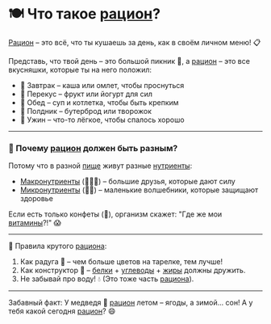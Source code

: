 # 🍽️ Что такое [рацион](/home/takoo/2025_kidbook/WORK/health/nutrition/ration.md)?

[Рацион](/home/takoo/2025_kidbook/WORK/health/nutrition/ration.md) – это всё, что ты кушаешь за день, как в своём личном меню! 📋

Представь, что твой день – это большой пикник 🧺, а [рацион](/home/takoo/2025_kidbook/WORK/health/nutrition/ration.md) – это все вкусняшки, которые ты на него положил:
- 🥣 Завтрак – каша или омлет, чтобы проснуться
- 🍎 Перекус – фрукт или йогурт для сил
- 🍲 Обед – суп и котлетка, чтобы быть крепким
- 🥪 Полдник – бутерброд или творожок
- 🍛 Ужин – что-то лёгкое, чтобы спалось хорошо

---

### 🌟 Почему [рацион](/home/takoo/2025_kidbook/WORK/health/nutrition/ration.md) должен быть разным?
Потому что в разной [пище](/home/takoo/2025_kidbook/WORK/health/nutrition/food.md) живут разные [нутриенты](/home/takoo/2025_kidbook/WORK/health/nutrition/nutrient.md):
- [Макронутриенты](/home/takoo/2025_kidbook/WORK/health/nutrition/macronutrients.md) (🍗🥑🍞) – большие друзья, которые дают силу
- [Микронутриенты](/home/takoo/2025_kidbook/WORK/health/nutrition/micronutients.md) (🍓🥦) – маленькие волшебники, которые защищают здоровье

Если есть только конфеты (🍬), организм скажет: "Где же мои [витамины](/home/takoo/2025_kidbook/WORK/health/nutrition/vitamins.md)?!" 😱

---

📌 Правила крутого [рациона](/home/takoo/2025_kidbook/WORK/health/nutrition/ration.md):
1. Как радуга 🌈 – чем больше цветов на тарелке, тем лучше!
2. Как конструктор 🧩 – [белки](/home/takoo/2025_kidbook/WORK/health/nutrition/protein.md) + [углеводы](/home/takoo/2025_kidbook/WORK/health/nutrition/carbohydrates.md) + [жиры](/home/takoo/2025_kidbook/WORK/health/nutrition/fats.md) должны дружить.
3. Не забывай про воду! 💧 (Это тоже часть [рациона](/home/takoo/2025_kidbook/WORK/health/nutrition/ration.md)).

---

Забавный факт: У медведя 🐻 [рацион](/home/takoo/2025_kidbook/WORK/health/nutrition/ration.md) летом – ягоды, а зимой... сон! А у тебя какой сегодня [рацион](/home/takoo/2025_kidbook/WORK/health/nutrition/ration.md)? 😄
